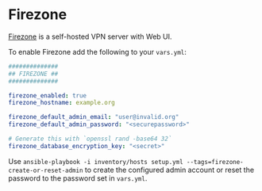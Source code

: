 # Firezone

[Firezone](https://www.firezone.dev/) is a self-hosted VPN server with Web UI.

To enable Firezone add the following to your `vars.yml`:

```yaml
##############
## FIREZONE ##
##############

firezone_enabled: true
firezone_hostname: example.org

firezone_default_admin_email: "user@invalid.org"
firezone_default_admin_password: "<securepassword>"

# Generate this with `openssl rand -base64 32`
firezone_database_encryption_key: "<secret>"
```

Use `ansible-playbook -i inventory/hosts setup.yml --tags=firezone-create-or-reset-admin` to create the configured
admin account or reset the password to the password set in `vars.yml`.
